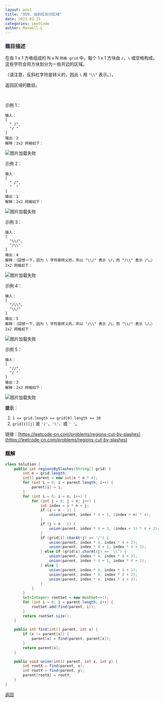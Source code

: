 ```yaml
---
layout: post
title: "959. 由斜杠划分区域"
date: 2021-01-25
categories: LeetCode
author: Maxwell-L
---
```


### **题目描述**
在由 1 x 1 方格组成的 N x N `网格 grid` 中，每个 1 x 1 方块由 `/`、`\` 或空格构成。这些字符会将方块划分为一些共边的区域。

（请注意，反斜杠字符是转义的，因此 `\` 用 `"\\"` 表示。）。

返回区域的数目。

 

示例 1：
```
输入：
[
  " /",
  "/ "
]
输出：2
解释：2x2 网格如下：
```
![图片加载失败](https://maxwell-blog.cn/image/regionsBySlashes1.png)


示例 2：
```
输入：
[
  " /",
  "  "
]
输出：1
解释：2x2 网格如下：
```
![图片加载失败](https://maxwell-blog.cn/image/regionsBySlashes2.png)

示例 3：
```
输入：
[
  "\\/",
  "/\\"
]
输出：4
解释：（回想一下，因为 \ 字符是转义的，所以 "\\/" 表示 \/，而 "/\\" 表示 /\。）
2x2 网格如下：
```
![图片加载失败](https://maxwell-blog.cn/image/regionsBySlashes3.png)

示例 4：
```
输入：
[
  "/\\",
  "\\/"
]
输出：5
解释：（回想一下，因为 \ 字符是转义的，所以 "/\\" 表示 /\，而 "\\/" 表示 \/。）
2x2 网格如下：
```
![图片加载失败](https://maxwell-blog.cn/image/regionsBySlashes4.png)

示例 5：
```
输入：
[
  "//",
  "/ "
]
输出：3
解释：2x2 网格如下：
```
![图片加载失败](https://maxwell-blog.cn/image/regionsBySlashes5.png)
 

**提示**：
1. `1 <= grid.length == grid[0].length <= 30`
2. `grid[i][j]` 是 `'/'`、`'\'`、或 `' '`。


链接：[https://leetcode-cn.com/problems/regions-cut-by-slashes](https://leetcode-cn.com/problems/regions-cut-by-slashes)



### **题解**
``` java
class Solution {
    public int regionsBySlashes(String[] grid) {
        int n = grid.length;
        int[] parent = new int[n * n * 4];
        for (int i = 0; i < parent.length; i++) {
            parent[i] = i;
        }
        for (int i = 0; i < n; i++) {
            for (int j = 0; j < n; j++) {
                int index = i * n + j;
                if (i < n - 1) {
                    union(parent, index * 4 + 1, (index + n) * 4);
                }
                if (j < n - 1) {
                    union(parent, index * 4 + 3, (index + 1) * 4 + 2);
                }
                if (grid[i].charAt(j) == '/') {
                    union(parent, index * 4, index * 4 + 2);
                    union(parent, index * 4 + 1, index * 4 + 3);
                } else if (grid[i].charAt(j) == '\\') {
                    union(parent, index * 4, index * 4 + 3);
                    union(parent, index * 4 + 1, index * 4 + 2);
                } else {
                    union(parent, index * 4, index * 4 + 1);
                    union(parent, index * 4, index * 4 + 2);
                    union(parent, index * 4, index * 4 + 3);
                }
            }
        }
        Set<Integer> rootSet = new HashSet<>();
        for (int i = 0; i < parent.length; i++) {
            rootSet.add(find(parent, i));
        }
        return rootSet.size();
    }

    public int find(int[] parent, int x) {
        if (x != parent[x]) {
            parent[x] = find(parent, parent[x]);
        }
        return parent[x];
    }

    public void union(int[] parent, int x, int y) {
        int rootX = find(parent, x);
        int rootY = find(parent, y);
        parent[rootX] = rootY;
    }
}
```


[返回](https://maxwell-blog.cn/leetcode/2020/10/08/leetcode.html)